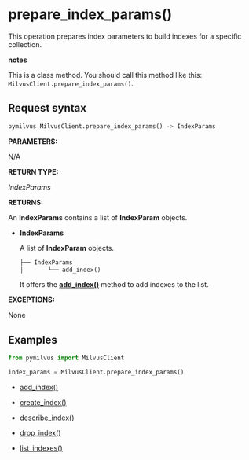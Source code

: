 # prepare_index_params()

This operation prepares index parameters to build indexes for a specific collection.

<div class="admonition note">

<p><b>notes</b></p>

<p>This is a class method. You should call this method like this: <code>MilvusClient.prepare_index_params()</code>.</p>

</div>

## Request syntax

```python
pymilvus.MilvusClient.prepare_index_params() -> IndexParams
```

__PARAMETERS:__

N/A

__RETURN TYPE:__

_IndexParams_

__RETURNS:__

An __IndexParams__ contains a list of __IndexParam__ objects.

- __IndexParams__

    A list of __IndexParam__ objects.

    ```python
    ├── IndexParams 
    │       └── add_index()
    ```

    It offers the __[add_index()](.-add_index)__ method to add indexes to the list.

__EXCEPTIONS:__

None

## Examples

```python
from pymilvus import MilvusClient

index_params = MilvusClient.prepare_index_params()
```

- [add_index()](./add_index.md)

- [create_index()](./create_index.md)

- [describe_index()](./describe_index.md)

- [drop_index()](./drop_index.md)

- [list_indexes()](./list_indexes.md)

